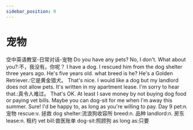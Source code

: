 ```yaml
---
sidebar_position: 9
---
```


# 宠物

<box paper="grid" pdf pic watermark
    backgroundColor="white"
    height="1600px"
    width="1200px">
    <box display="inline-block" padding="20px" width="75%">
        <box
            backgroundColor="#666"
            borderRadius="10px"
            color="#FDD834"
            border="2px solid black"
            fontSize="36px"
            marginBottom="20px"
            textAlign="center"
            verticalAlign="middle"
        >
            空中英语教室-日常对话-宠物
        </box>
        <bubble hint="你有养宠物吗？">Do you have any <hl green>pets</hl>?</bubble>
        <bubble right>No, I don't. What about you?:不，我没有。你呢？</bubble>
        <bubble hint="我有一只狗。三年前我从流浪狗收容所把它救出来。它现在五岁了。">
I have a dog. I <hl yellow>rescued</hl> him from the <hl green>dog shelter</hl> three years ago.
He's five years old.
        </bubble>
        <bubble right hint="它是哪种狗？">what <hl yellow>breed</hl> is he?</bubble>
        <bubble>He's a Golden Retriever.:它是黄金猎犬。</bubble>
        <bubble right hint="真好。我想养只狗，但是我的房东不准养宠物。">
That's nice. I would like a dog but my <hl green>landlord</hl> does not allow pets.
        </bubble>
        <bubble right hint="我的公寓合约里有规定。">
It's written in my apartment <hl yellow>lease</hl>.
        </bubble>
        <bubble>I'm sorry to hear that.:真令人难过。</bubble>
        <bubble right hint="没关系。至少我不用买狗粮或付兽医账单省了钱。">
That's OK. At least I save money by not buying dog food or paying <hl green>vet bills</hl>.
        </bubble>
        <bubble hint="也许今年夏天我不在的时候，你可以帮我照顾狗。">
Maybe you can <hl yellow>dog-sit</hl> for me when I'm away this summer.
        </bubble>
        <bubble right hint="好啊。我很乐意，只要你愿意付钱。">
Sure! I'd be happy to, <hl green>as long as</hl> you're willing to pay.
        </bubble>
    </box>
    <box
        borderLeft="3px dashed black"
        float="right"
        marginTop="100px"
        padding="20px"
        height="calc(100% - 100px)"
        width="25%"
    >
        <box
            background="#FDD834"
            borderRadius="10px"
            border="2px solid #666"
            color="black"
            fontSize="36px"
            padding="0 20px"
            position="absolute"
            top="-80px"
            textAlign="center"
            verticalAlign="middle"
        >Day 9</box>
<bln green>pet:n. 宠物</bln>
<bln yellow marginTop="60px">rescue:v. 拯救</bln>
<bln green>dog shelter:流浪狗收容所</bln>
<brn yellow>breed:n. 品种</brn>
<brn green marginTop="70px">landlord:n. 房东</brn>
<brn yellow marginTop="60px">lease:n. 租约</brn>
<brn green marginTop="150px">vet bill:兽医账单</brn>
<bln yellow>dog-sit:照顾狗</bln>
<brn green marginTop="40px">as long as:只要</brn>
    </box>
</box>
